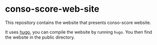 # conso-score-web-site
This repository contains the website that presents conso-score website.

It uses [hugo](https://gohugo.io/), you can compile the website by running `hugo`.
You then find the website in the public directory.
